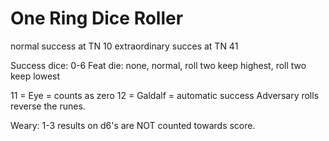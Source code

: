 # One Ring Dice Roller

normal success at TN 10
extraordinary succes at TN 41

Success dice: 0-6
Feat die: none, normal, roll two keep highest, roll two keep lowest

11 = Eye = counts as zero
12 = Galdalf = automatic success
Adversary rolls reverse the runes.

Weary: 1-3 results on d6's are NOT counted towards score.